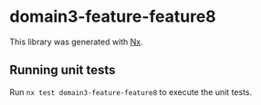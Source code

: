 # domain3-feature-feature8

This library was generated with [Nx](https://nx.dev).

## Running unit tests

Run `nx test domain3-feature-feature8` to execute the unit tests.
